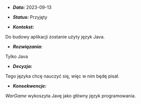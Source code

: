 - ***Data:*** 2023-09-13

- ***Status:*** Przyjęty

- ***Kontekst:***
  
Do budowy aplikacji zostanie użyty język Java.

- ***Rozwiązania:***

Tylko Java

- ***Decyzja:***

Tego języka chcę nauczyć się, więc w nim będę pisał.

- ***Konsekwencje:***

*WarGame* wykoszyta Javę jako główny język programowania.
